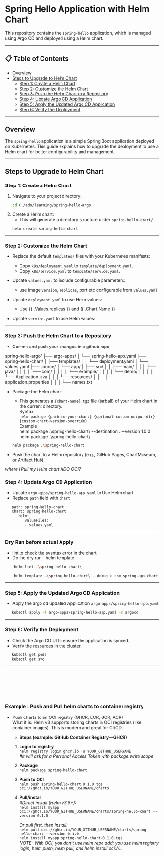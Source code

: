 # Spring Hello Application with Helm Chart

This repository contains the `spring-hello` application, which is managed using Argo CD and deployed using a Helm chart.

---

## 📋 Table of Contents

- [Overview](#overview)
- [Steps to Upgrade to Helm Chart](#steps-to-upgrade-to-helm-chart)
  - [Step 1: Create a Helm Chart](#step-1-create-a-helm-chart)
  - [Step 2: Customize the Helm Chart](#step-2-customize-the-helm-chart)
  - [Step 3: Push the Helm Chart to a Repository](#step-3-push-the-helm-chart-to-a-repository)
  - [Step 4: Update Argo CD Application](#step-4-update-argo-cd-application)
  - [Step 5: Apply the Updated Argo CD Application](#step-5-apply-the-updated-application)
  - [Step 6: Verify the Deployment](#step-6-verify-the-deployment)

---

## Overview

The `spring-hello` application is a simple Spring Boot application deployed on Kubernetes. This guide explains how to upgrade the deployment to use a Helm chart for better configurability and management.

---

## Steps to Upgrade to Helm Chart

### Step 1: Create a Helm Chart

1. Navigate to your project directory:
   ```bash
   cd C:/ado/learning/spring-hello-argo
   ```
2. Create a Helm chart:  
   * This will generate a directory structure under `spring-hello-chart/`.
   ```bash
   helm create spring-hello-chart
   ```
---
### Step 2: Customize the Helm Chart  
 * Replace the default `templates/` files with your Kubernetes manifests:
   - Copy `k8s/deployment.yaml` to `template/deployment.yaml`.
   - Copy `k8s/service.yaml` to `template/service.yaml`.
  * Update `values.yaml` to include configurable parameters:  
    - use image `version`, `replicas`, port etc configurable from `values.yaml`

 * Update `deployment.yaml` to use Helm values:
   - Use {{ .Values.replicas }} and {{ .Chart.Name }}
 * Update `service.yaml` to use Helm values:  
 ---
 
 ### Step 3: Push the Helm Chart to a Repository  

* Commit and push your changes into github repo  

spring-hello-argo/
├── argo-apps/
│   └── spring-hello-app.yaml
├── spring-hello-chart/
│   ├── templates/
│   │   └── deployment.yaml
│   └── values.yaml
├── source/
│   └── app/
│       ├── src/
│       │   ├── main/
│       │   │   ├── java/
│       │   │   │   └── com/
│       │   │   │       └── example/
│       │   │   │           └── demo/
│       │   │   │               └── Application.java
│       │   │   └── resources/
│       │   │       ├── application.properties
│       │   │       └── names.txt



* Package the Helm chart:  
   * This generates a `{chart-name}.tgz` file (tarball) of your Helm chart in the current directory.  
      Syntax  
         `helm package {path-to-your-chart} {optional-custom-output-dir}{custom-chart-version-override}`  
      Example  
         helm package .\spring-hello-chart\ --destination . --version 1.0.0  
         helm package .\spring-hello-chart\
   
   ```bash
   helm package .\spring-hello-chart
   ```
* Push the chart to a Helm repository (e.g., GitHub Pages, ChartMuseum, or Artifact Hub).  

*where I Pull my Helm chart ADO OCI?*  

### Step 4: Update Argo CD Application  
   * Update `argo-apps/spring-hello-app.yaml` to Use Helm chart
   * Replace `path` field with `chart`
   ```bash
      path: spring-hello-chart
      chart: spring-hello-chart
         helm:
            valueFiles:
            - values.yaml
   ```         
---

### Dry Run before actual Apply    
   * lint to check the sysntax error in the chart
   * Do the dry run - helm template 
   ```bash
       helm lint .\spring-hello-chart\

       helm template .\spring-hello-chart\ --debug > ssm_spring-app_chart_dry_run.yaml
   ```
---


### Step 5: Apply the Updated Argo CD Application  
   * Apply the argo cd updated Application `argo-apps/spring-hello-app.yaml`   
   ```bash
      kubectl apply -f argo-apps/spring-hello-app.yaml -n argocd
   ```
---

### Step 6: Verify the Deployment   
   * Check the Argo CD UI to ensure the application is synced.
   * Verify the resources in the cluster.
   ```bash
      kubectl get pods
      kubectl get svc
   ```

---



<br><br><br><br><br>   

### Example : Push and Pull helm charts to container registry  
   - Push charts to an OCI registry (GHCR, ECR, GCR, ACR)   
         What it is: Helm v3 supports storing charts in OCI registries (like container images). This is modern and great for CI/CD.

      - **Steps (example: GitHub Container Registry—GHCR)**  
      1. **Login to registry**  
         `helm registry login ghcr.io -u YOUR_GITHUB_USERNAME`   
         *#it will ask for a Personal Access Token with package:write scope*  
      2. **Package**  
         `helm package spring-hello-chart`  
      3. **Push to OCI**  
         `helm push spring-hello-chart-0.1.0.tgz oci://ghcr.io/YOUR_GITHUB_USERNAME/charts`  
      4. **Pull/install**  
         *#Direct install (Helm v3.8+):*  
         `helm install myapp oci://ghcr.io/YOUR_GITHUB_USERNAME/charts/spring-hello-chart --version 0.1.0`  
         
         *Or pull first, then install:*  
         `helm pull oci://ghcr.io/YOUR_GITHUB_USERNAME/charts/spring-hello-chart --version 0.1.0`  
         `helm install myapp spring-hello-chart-0.1.0.tgz`  
   *NOTE- With OCI, you don’t use helm repo add; 
   you use helm registry login, helm push, helm pull, and helm install oci://....*







